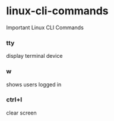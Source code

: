 # linux-cli-commands
Important Linux CLI Commands 

### tty
display terminal device
### w
shows users logged in
### ctrl+l
clear screen
